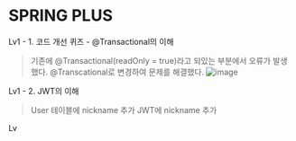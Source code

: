 # SPRING PLUS

Lv1 - 1. 코드 개선 퀴즈 - @Transactional의 이해

> 기존에 @Transactional(readOnly = true)라고 되있는 부분에서 오류가 발생했다.
> @Transcational로 변경하여 문제를 해결했다.
> ![image](https://github.com/user-attachments/assets/9f964053-3108-45ee-a6eb-7f0b493b1dfc)

Lv1 - 2. JWT의 이해

> User 테이블에 nickname 추가
> JWT에 nickname 추가

Lv
